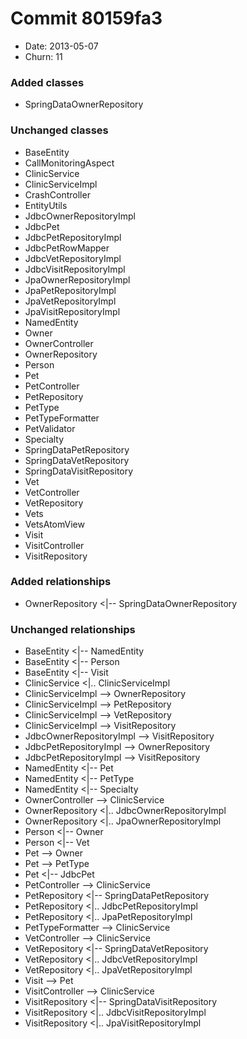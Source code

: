 # Commit 80159fa3
- Date: 2013-05-07
- Churn: 11
### Added classes
- SpringDataOwnerRepository
### Unchanged classes
- BaseEntity
- CallMonitoringAspect
- ClinicService
- ClinicServiceImpl
- CrashController
- EntityUtils
- JdbcOwnerRepositoryImpl
- JdbcPet
- JdbcPetRepositoryImpl
- JdbcPetRowMapper
- JdbcVetRepositoryImpl
- JdbcVisitRepositoryImpl
- JpaOwnerRepositoryImpl
- JpaPetRepositoryImpl
- JpaVetRepositoryImpl
- JpaVisitRepositoryImpl
- NamedEntity
- Owner
- OwnerController
- OwnerRepository
- Person
- Pet
- PetController
- PetRepository
- PetType
- PetTypeFormatter
- PetValidator
- Specialty
- SpringDataPetRepository
- SpringDataVetRepository
- SpringDataVisitRepository
- Vet
- VetController
- VetRepository
- Vets
- VetsAtomView
- Visit
- VisitController
- VisitRepository

### Added relationships
- OwnerRepository <|-- SpringDataOwnerRepository

### Unchanged relationships
- BaseEntity <|-- NamedEntity
- BaseEntity <|-- Person
- BaseEntity <|-- Visit
- ClinicService <|.. ClinicServiceImpl
- ClinicServiceImpl --> OwnerRepository
- ClinicServiceImpl --> PetRepository
- ClinicServiceImpl --> VetRepository
- ClinicServiceImpl --> VisitRepository
- JdbcOwnerRepositoryImpl --> VisitRepository
- JdbcPetRepositoryImpl --> OwnerRepository
- JdbcPetRepositoryImpl --> VisitRepository
- NamedEntity <|-- Pet
- NamedEntity <|-- PetType
- NamedEntity <|-- Specialty
- OwnerController --> ClinicService
- OwnerRepository <|.. JdbcOwnerRepositoryImpl
- OwnerRepository <|.. JpaOwnerRepositoryImpl
- Person <|-- Owner
- Person <|-- Vet
- Pet --> Owner
- Pet --> PetType
- Pet <|-- JdbcPet
- PetController --> ClinicService
- PetRepository <|-- SpringDataPetRepository
- PetRepository <|.. JdbcPetRepositoryImpl
- PetRepository <|.. JpaPetRepositoryImpl
- PetTypeFormatter --> ClinicService
- VetController --> ClinicService
- VetRepository <|-- SpringDataVetRepository
- VetRepository <|.. JdbcVetRepositoryImpl
- VetRepository <|.. JpaVetRepositoryImpl
- Visit --> Pet
- VisitController --> ClinicService
- VisitRepository <|-- SpringDataVisitRepository
- VisitRepository <|.. JdbcVisitRepositoryImpl
- VisitRepository <|.. JpaVisitRepositoryImpl